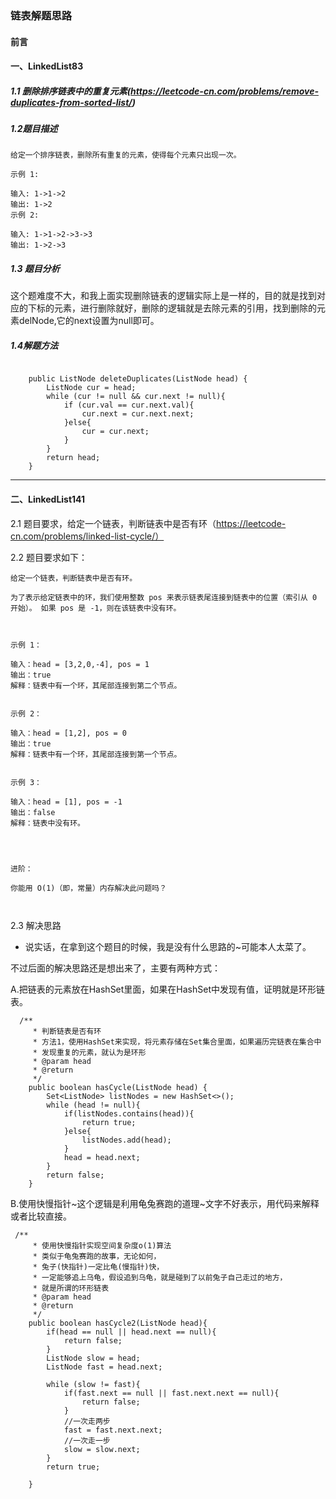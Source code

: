 ### 链表解题思路  

#### 前言  


#### 一、LinkedList83  
##### 1.1  删除排序链表中的重复元素(https://leetcode-cn.com/problems/remove-duplicates-from-sorted-list/)  

##### 1.2题目描述 
```
给定一个排序链表，删除所有重复的元素，使得每个元素只出现一次。

示例 1:

输入: 1->1->2
输出: 1->2
示例 2:

输入: 1->1->2->3->3
输出: 1->2->3
```

##### 1.3 题目分析  
这个题难度不大，和我上面实现删除链表的逻辑实际上是一样的，目的就是找到对应的下标的元素，进行删除就好，删除的逻辑就是去除元素的引用，找到删除的元素delNode,它的next设置为null即可。  


##### 1.4解题方法  
```

    public ListNode deleteDuplicates(ListNode head) {
        ListNode cur = head;
        while (cur != null && cur.next != null){
            if (cur.val == cur.next.val){
                cur.next = cur.next.next;
            }else{
                cur = cur.next;
            }
        }
        return head;
    }
```   

***

#### 二、LinkedList141  


2.1 题目要求，给定一个链表，判断链表中是否有环（https://leetcode-cn.com/problems/linked-list-cycle/）  


2.2 题目要求如下：  

```
给定一个链表，判断链表中是否有环。

为了表示给定链表中的环，我们使用整数 pos 来表示链表尾连接到链表中的位置（索引从 0 开始）。 如果 pos 是 -1，则在该链表中没有环。

 

示例 1：

输入：head = [3,2,0,-4], pos = 1
输出：true
解释：链表中有一个环，其尾部连接到第二个节点。


示例 2：

输入：head = [1,2], pos = 0
输出：true
解释：链表中有一个环，其尾部连接到第一个节点。


示例 3：

输入：head = [1], pos = -1
输出：false
解释：链表中没有环。


 

进阶：

你能用 O(1)（即，常量）内存解决此问题吗？



```


2.3 解决思路  

- 说实话，在拿到这个题目的时候，我是没有什么思路的~可能本人太菜了。  


不过后面的解决思路还是想出来了，主要有两种方式：  


A.把链表的元素放在HashSet里面，如果在HashSet中发现有值，证明就是环形链表。   
```
  /**
     * 判断链表是否有环
     * 方法1，使用HashSet来实现，将元素存储在Set集合里面，如果遍历完链表在集合中
     * 发现重复的元素，就认为是环形
     * @param head
     * @return
     */
    public boolean hasCycle(ListNode head) {
        Set<ListNode> listNodes = new HashSet<>();
        while (head != null){
            if(listNodes.contains(head)){
                return true;
            }else{
                listNodes.add(head);
            }
            head = head.next;
        }
        return false;
    }

```

B.使用快慢指针~这个逻辑是利用龟兔赛跑的道理~文字不好表示，用代码来解释或者比较直接。    


```
 /**
     * 使用快慢指针实现空间复杂度o(1)算法
     * 类似于龟兔赛跑的故事，无论如何，
     * 兔子(快指针)一定比龟(慢指针)快，
     * 一定能够追上乌龟，假设追到乌龟，就是碰到了以前兔子自己走过的地方，
     * 就是所谓的环形链表
     * @param head
     * @return
     */
    public boolean hasCycle2(ListNode head){
        if(head == null || head.next == null){
            return false;
        }
        ListNode slow = head;
        ListNode fast = head.next;

        while (slow != fast){
            if(fast.next == null || fast.next.next == null){
                return false;
            }
            //一次走两步
            fast = fast.next.next;
            //一次走一步
            slow = slow.next;
        }
        return true;

    }

```